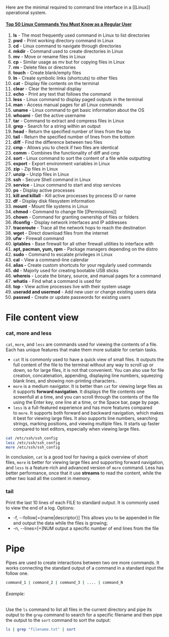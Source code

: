 Here are the minimal required to command line interface in a [[Linux]] operational system.
#### [Top 50 Linux Commands You Must Know as a Regular User](https://www.digitalocean.com/community/tutorials/linux-commands#top-50-linux-commands-you-must-know-as-a-regular-user)
1. **ls** - The most frequently used command in Linux to list directories
2. **pwd** - Print working directory command in Linux
3. **cd** - Linux command to navigate through directories
4. **mkdir** - Command used to create directories in Linux
5. **mv** - Move or rename files in Linux
6. **cp** - Similar usage as mv but for copying files in Linux
7. **rm** - Delete files or directories
8. **touch** - Create blank/empty files
9. **ln** - Create symbolic links (shortcuts) to other files
10. **cat** - Display file contents on the terminal
11. **clear** - Clear the terminal display
12. **echo** - Print any text that follows the command
13. **less** - Linux command to display paged outputs in the terminal
14. **man** - Access manual pages for all Linux commands
15. **uname** - Linux command to get basic information about the OS
16. **whoami** - Get the active username
17. **tar** - Command to extract and compress files in Linux
18. **grep** - Search for a string within an output
19. **head** - Return the specified number of lines from the top
20. **tail** - Return the specified number of lines from the bottom
21. **diff** - Find the difference between two files
22. **cmp** - Allows you to check if two files are identical
23. **comm** - Combines the functionality of diff and cmp
24. **sort** - Linux command to sort the content of a file while outputting
25. **export** - Export environment variables in Linux
26. **zip** - Zip files in Linux
27. **unzip** - Unzip files in Linux
28. **ssh** - Secure Shell command in Linux
29. **service** - Linux command to start and stop services
30. **ps** - Display active processes
31. **kill and killall** - Kill active processes by process ID or name
32. **df** - Display disk filesystem information
33. **mount** - Mount file systems in Linux
34. **chmod** - Command to change file [[Permissions]]
35. **chown** - Command for granting ownership of files or folders
36. **ifconfig** - Display network interfaces and IP addresses
37. **traceroute** - Trace all the network hops to reach the destination
38. **wget** - Direct download files from the internet
39. **ufw** - Firewall command
40. **iptables** - Base firewall for all other firewall utilities to interface with
41. **apt, pacman, yum, rpm** - Package managers depending on the distro
42. **sudo** - Command to escalate privileges in Linux
43. **cal** - View a command-line calendar
44. **alias -** Create custom shortcuts for your regularly used commands
45. **dd** - Majorly used for creating bootable USB sticks
46. **whereis** - Locate the binary, source, and manual pages for a command
47. **whatis** - Find what a command is used for
48. **top** - View active processes live with their system usage
49. **useradd and usermod** - Add new user or change existing users data
50. **passwd** - Create or update passwords for existing users
# File content view
### cat, more and less

`cat`, `more`, and `less` are commands used for viewing the contents of a file. Each has unique features that make them more suitable for certain tasks.
- `cat` It is commonly used to have a quick view of small files. It outputs the full content of the file to the terminal without any way to scroll up or down, so for large files, it is not that convenient. You can also use for file creation, concatenation, appending, displaying line numbers, squeezing blank lines, and showing non-printing characters..
- `more` is a medium navigator. It is better than `cat` for viewing large files as it supports **forward navigation**. It displays the file contents one screenfull at a time, and you can scroll through the contents of the file using the Enter key, one line at a time, or the Space bar, page by page.
- `less` is a full-featured experience and has more features compared to `more`. It supports both forward and backward navigation, which makes it best for viewing large files. It also supports line numbers, searching strings, marking positions, and viewing multiple files. It starts up faster compared to text editors, especially when viewing large files.

```zsh
cat /etc/ssh/ssh_config
less /etc/ssh/ssh_config
more /etc/ssh/ssh_config
```

In conclusion, `cat` is a good tool for having a quick overview of short files, `more` is better for viewing large files and supporting forward navigation, and `less` is a feature-rich and advanced version of `more` command. Less has better performance, once that it use **streams** to read the content, while the other two load all the content in memory.

### tail
Print  the  last  10  lines of each FILE to standard output. It is commonly used to view the end of a log. 
Options:
- -f, --follow[={name|descriptor}]
	This allows you to be appended in file and output the data while the files is growing;
- -n, --lines=[+]NUM
    output a specific number of end lines from the file

# Pipe
Pipes are used to create interactions between two ore more commands. It works connecting the standard output of a command in a standard input the follow one.
```zsh
command_1 | command_2 | command_3 | .... | command_N
```

###### Example:
Use the `ls` command to list all files in the current directory and pipe its output to the `grep` command to search for a specific filename and then pipe the output to the `sort` command to sort the output:
```zsh
ls | grep "filename.txt" | sort
```
